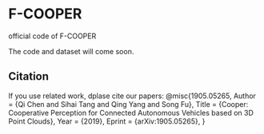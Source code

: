 # F-COOPER
official code of F-COOPER 

The code and dataset will come soon.

## Citation
If you use related work, dplase cite our papers:
@misc{1905.05265,
Author = {Qi Chen and Sihai Tang and Qing Yang and Song Fu},
Title = {Cooper: Cooperative Perception for Connected Autonomous Vehicles based on 3D Point Clouds},
Year = {2019},
Eprint = {arXiv:1905.05265},
}


